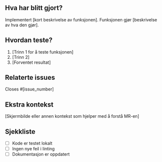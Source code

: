 <!--
  Feature (feat) Merge Request-mal
  Formål: For å legge til nye funksjoner eller utvidelser i prosjektet.
-->

## Hva har blitt gjort?
<!-- Gi en kort beskrivelse av hva som har blitt implementert. -->
Implementert [kort beskrivelse av funksjonen]. Funksjonen gjør [beskrivelse av hva den gjør].

## Hvordan teste?
<!-- Beskriv hvordan funksjonaliteten kan testes av andre utviklere eller testere. -->
1. [Trinn 1 for å teste funksjonen]
2. [Trinn 2]
3. [Forventet resultat]

## Relaterte issues
<!-- Lukk relevante issues ved å referere til dem med `Closes #issue_number`. -->
Closes #[issue_number]

## Ekstra kontekst
<!-- Valgfritt: Legg til eventuell ekstra informasjon, som skjermbilder, diagrammer eller lenker til relevante dokumenter. -->
[Skjermbilde eller annen kontekst som hjelper med å forstå MR-en]

## Sjekkliste
- [ ] Kode er testet lokalt
- [ ] Ingen nye feil i linting
- [ ] Dokumentasjon er oppdatert
